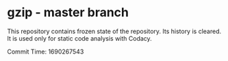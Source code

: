 # gzip - master branch

This repository contains frozen state of the repository.
Its history is cleared. It is used only for static code
analysis with Codacy.

Commit Time: 1690267543